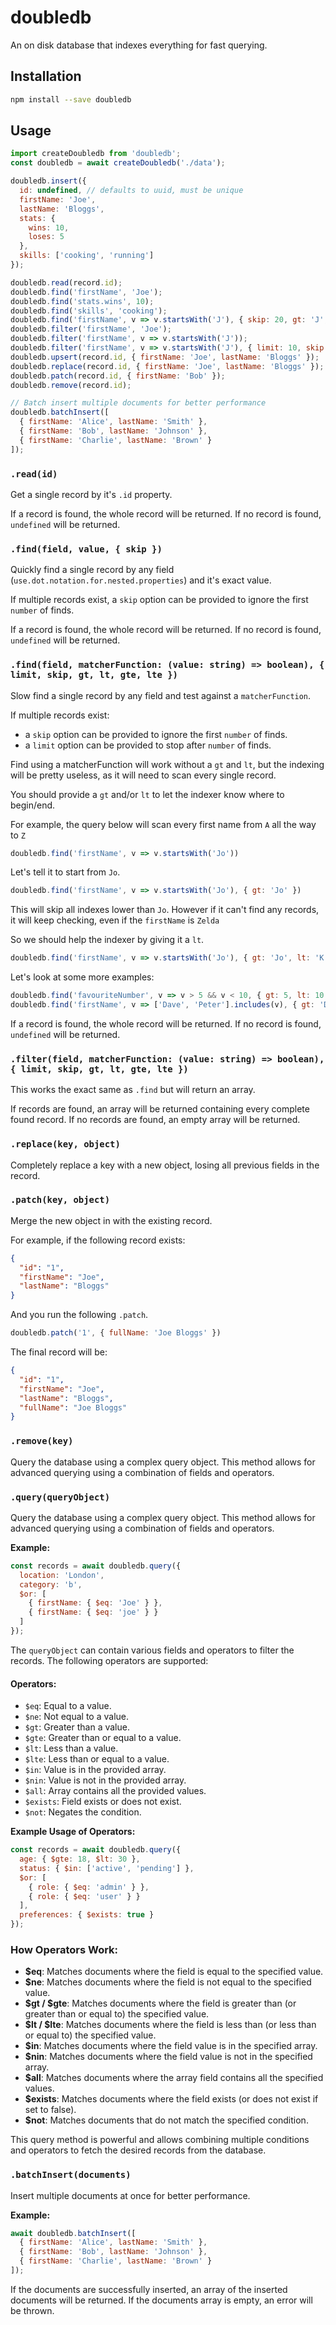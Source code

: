 # doubledb

An on disk database that indexes everything for fast querying.

## Installation
```bash
npm install --save doubledb
```

## Usage
```javascript
import createDoubledb from 'doubledb';
const doubledb = await createDoubledb('./data');

doubledb.insert({
  id: undefined, // defaults to uuid, must be unique
  firstName: 'Joe',
  lastName: 'Bloggs',
  stats: {
    wins: 10,
    loses: 5
  },
  skills: ['cooking', 'running']
});

doubledb.read(record.id);
doubledb.find('firstName', 'Joe');
doubledb.find('stats.wins', 10);
doubledb.find('skills', 'cooking');
doubledb.find('firstName', v => v.startsWith('J'), { skip: 20, gt: 'J', lt: 'K' });
doubledb.filter('firstName', 'Joe');
doubledb.filter('firstName', v => v.startsWith('J'));
doubledb.filter('firstName', v => v.startsWith('J'), { limit: 10, skip: 20, gt: 'J', lt: 'K' });
doubledb.upsert(record.id, { firstName: 'Joe', lastName: 'Bloggs' });
doubledb.replace(record.id, { firstName: 'Joe', lastName: 'Bloggs' });
doubledb.patch(record.id, { firstName: 'Bob' });
doubledb.remove(record.id);

// Batch insert multiple documents for better performance
doubledb.batchInsert([
  { firstName: 'Alice', lastName: 'Smith' },
  { firstName: 'Bob', lastName: 'Johnson' },
  { firstName: 'Charlie', lastName: 'Brown' }
]);
```

### `.read(id)`
Get a single record by it's `.id` property.

If a record is found, the whole record will be returned.
If no record is found, `undefined` will be returned.

### `.find(field, value, { skip })`
Quickly find a single record by any field (`use.dot.notation.for.nested.properties`) and it's exact value.

If multiple records exist, a `skip` option can be provided to ignore the first `number` of finds.

If a record is found, the whole record will be returned.
If no record is found, `undefined` will be returned.

### `.find(field, matcherFunction: (value: string) => boolean), { limit, skip, gt, lt, gte, lte })`
Slow find a single record by any field and test against a `matcherFunction`.

If multiple records exist:
- a `skip` option can be provided to ignore the first `number` of finds.
- a `limit` option can be provided to stop after `number` of finds.

Find using a matcherFunction will work without a `gt` and `lt`, but the indexing will be pretty useless, as it will need to scan every single record.

You should provide a `gt` and/or `lt` to let the indexer know where to begin/end.

For example, the query below will scan every first name from `A` all the way to `Z`

```javascript
doubledb.find('firstName', v => v.startsWith('Jo'))
```

Let's tell it to start from `Jo`.

```javascript
doubledb.find('firstName', v => v.startsWith('Jo'), { gt: 'Jo' })
```

This will skip all indexes lower than `Jo`. However if it can't find any records, it will keep checking, even if the `firstName` is `Zelda`

So we should help the indexer by giving it a `lt`.

```javascript
doubledb.find('firstName', v => v.startsWith('Jo'), { gt: 'Jo', lt: 'K' })
```

Let's look at some more examples:

```javascript
doubledb.find('favouriteNumber', v => v > 5 && v < 10, { gt: 5, lt: 10 })
doubledb.find('firstName', v => ['Dave', 'Peter'].includes(v), { gt: 'Dave', lte: 'Peter' })
```

If a record is found, the whole record will be returned.
If no record is found, `undefined` will be returned.

### `.filter(field, matcherFunction: (value: string) => boolean), { limit, skip, gt, lt, gte, lte })`
This works the exact same as `.find` but will return an array.

If records are found, an array will be returned containing every complete found record.
If no records are found, an empty array will be returned.

### `.replace(key, object)`
Completely replace a key with a new object, losing all previous fields in the record.

### `.patch(key, object)`
Merge the new object in with the existing record.

For example, if the following record exists:

```json
{
  "id": "1",
  "firstName": "Joe",
  "lastName": "Bloggs"
}
```

And you run the following `.patch`.

```javascript
doubledb.patch('1', { fullName: 'Joe Bloggs' })
```

The final record will be:

```json
{
  "id": "1",
  "firstName": "Joe",
  "lastName": "Bloggs",
  "fullName": "Joe Bloggs"
}
```

### `.remove(key)`
Query the database using a complex query object. This method allows for advanced querying using a combination of fields and operators.

### `.query(queryObject)`
Query the database using a complex query object. This method allows for advanced querying using a combination of fields and operators.

**Example:**
```javascript
const records = await doubledb.query({
  location: 'London',
  category: 'b',
  $or: [
    { firstName: { $eq: 'Joe' } },
    { firstName: { $eq: 'joe' } }
  ]
});
```

The `queryObject` can contain various fields and operators to filter the records. The following operators are supported:

#### Operators:
- `$eq`: Equal to a value.
- `$ne`: Not equal to a value.
- `$gt`: Greater than a value.
- `$gte`: Greater than or equal to a value.
- `$lt`: Less than a value.
- `$lte`: Less than or equal to a value.
- `$in`: Value is in the provided array.
- `$nin`: Value is not in the provided array.
- `$all`: Array contains all the provided values.
- `$exists`: Field exists or does not exist.
- `$not`: Negates the condition.

**Example Usage of Operators:**
```javascript
const records = await doubledb.query({
  age: { $gte: 18, $lt: 30 },
  status: { $in: ['active', 'pending'] },
  $or: [
    { role: { $eq: 'admin' } },
    { role: { $eq: 'user' } }
  ],
  preferences: { $exists: true }
});
```

### How Operators Work:
- **$eq**: Matches documents where the field is equal to the specified value.
- **$ne**: Matches documents where the field is not equal to the specified value.
- **$gt / $gte**: Matches documents where the field is greater than (or greater than or equal to) the specified value.
- **$lt / $lte**: Matches documents where the field is less than (or less than or equal to) the specified value.
- **$in**: Matches documents where the field value is in the specified array.
- **$nin**: Matches documents where the field value is not in the specified array.
- **$all**: Matches documents where the array field contains all the specified values.
- **$exists**: Matches documents where the field exists (or does not exist if set to false).
- **$not**: Matches documents that do not match the specified condition.

This query method is powerful and allows combining multiple conditions and operators to fetch the desired records from the database.

### `.batchInsert(documents)`
Insert multiple documents at once for better performance.

**Example:**
```javascript
await doubledb.batchInsert([
  { firstName: 'Alice', lastName: 'Smith' },
  { firstName: 'Bob', lastName: 'Johnson' },
  { firstName: 'Charlie', lastName: 'Brown' }
]);
```

If the documents are successfully inserted, an array of the inserted documents will be returned.
If the documents array is empty, an error will be thrown.
